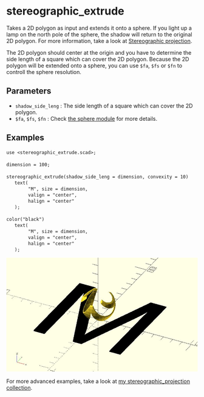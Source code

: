 # stereographic_extrude

Takes a 2D polygon as input and extends it onto a sphere. If you light up a lamp on the north pole of the sphere, the shadow will return to the original 2D polygon. For more information, take a look at [Stereographic projection](https://en.wikipedia.org/wiki/Stereographic_projection).

The 2D polygon should center at the origin and you have to determine the side length of a square which can cover the 2D polygon. Because the 2D polygon will be extended onto a sphere, you can use `$fa`, `$fs` or `$fn` to controll the sphere resolution.

## Parameters

- `shadow_side_leng` : The side length of a square which can cover the 2D polygon.
- `$fa`, `$fs`, `$fn` : Check [the sphere module](https://en.wikibooks.org/wiki/OpenSCAD_User_Manual/Primitive_Solids#sphere) for more details.


## Examples
    
    use <stereographic_extrude.scad>;
    
	dimension = 100;
	
	stereographic_extrude(shadow_side_leng = dimension, convexity = 10)
	   text(
            "M", size = dimension, 
            valign = "center", 
            halign = "center"
       );
	   
	color("black") 
	   text(
            "M", size = dimension, 
            valign = "center", 
            halign = "center"
       );

![stereographic_extrude](images/lib3x-stereographic_extrude-1.JPG)

For more advanced examples, take a look at [my stereographic_projection collection](https://www.thingiverse.com/JustinSDK/collections/stereographic-projection).